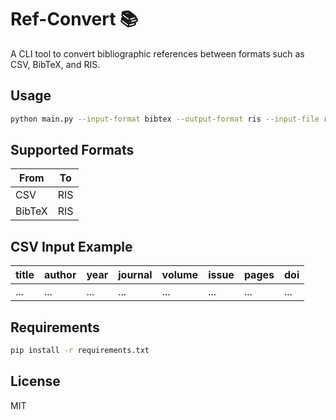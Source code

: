 # Ref-Convert 📚

A CLI tool to convert bibliographic references between formats such as CSV, BibTeX, and RIS.

## Usage

```bash
python main.py --input-format bibtex --output-format ris --input-file references.bib
````

## Supported Formats

| From   | To  |
| ------ | --- |
| CSV    | RIS |
| BibTeX | RIS |

## CSV Input Example

| title | author | year | journal | volume | issue | pages | doi |
| ----- | ------ | ---- | ------- | ------ | ----- | ----- | --- |
| ...   | ...    | ...  | ...     | ...    | ...   | ...   | ... |

## Requirements

```bash
pip install -r requirements.txt
```

## License

MIT
